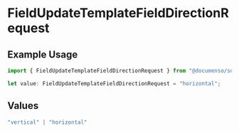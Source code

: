 # FieldUpdateTemplateFieldDirectionRequest

## Example Usage

```typescript
import { FieldUpdateTemplateFieldDirectionRequest } from "@documenso/sdk-typescript/models/operations";

let value: FieldUpdateTemplateFieldDirectionRequest = "horizontal";
```

## Values

```typescript
"vertical" | "horizontal"
```